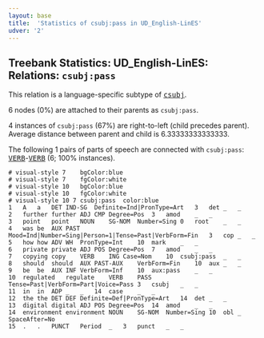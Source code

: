 ```yaml
---
layout: base
title:  'Statistics of csubj:pass in UD_English-LinES'
udver: '2'
---
```


## Treebank Statistics: UD_English-LinES: Relations: `csubj:pass`

This relation is a language-specific subtype of <tt><a href="en_lines-dep-csubj.html">csubj</a></tt>.

6 nodes (0%) are attached to their parents as `csubj:pass`.

4 instances of `csubj:pass` (67%) are right-to-left (child precedes parent).
Average distance between parent and child is 6.33333333333333.

The following 1 pairs of parts of speech are connected with `csubj:pass`: <tt><a href="en_lines-pos-VERB.html">VERB</a></tt>-<tt><a href="en_lines-pos-VERB.html">VERB</a></tt> (6; 100% instances).


~~~ conllu
# visual-style 7	bgColor:blue
# visual-style 7	fgColor:white
# visual-style 10	bgColor:blue
# visual-style 10	fgColor:white
# visual-style 10 7 csubj:pass	color:blue
1	A	a	DET	IND-SG	Definite=Ind|PronType=Art	3	det	_	_
2	further	further	ADJ	CMP	Degree=Pos	3	amod	_	_
3	point	point	NOUN	SG-NOM	Number=Sing	0	root	_	_
4	was	be	AUX	PAST	Mood=Ind|Number=Sing|Person=1|Tense=Past|VerbForm=Fin	3	cop	_	_
5	how	how	ADV	WH	PronType=Int	10	mark	_	_
6	private	private	ADJ	POS	Degree=Pos	7	amod	_	_
7	copying	copy	VERB	ING	Case=Nom	10	csubj:pass	_	_
8	should	should	AUX	PAST-AUX	VerbForm=Fin	10	aux	_	_
9	be	be	AUX	INF	VerbForm=Inf	10	aux:pass	_	_
10	regulated	regulate	VERB	PASS	Tense=Past|VerbForm=Part|Voice=Pass	3	csubj	_	_
11	in	in	ADP	_	_	14	case	_	_
12	the	the	DET	DEF	Definite=Def|PronType=Art	14	det	_	_
13	digital	digital	ADJ	POS	Degree=Pos	14	amod	_	_
14	environment	environment	NOUN	SG-NOM	Number=Sing	10	obl	_	SpaceAfter=No
15	.	.	PUNCT	Period	_	3	punct	_	_

~~~


